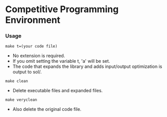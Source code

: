# Competitive Programming Environment
### Usage
```make t=(your code file)```
- No extension is required.
- If you omit setting the variable t, 'a' will be set.
- The code that expands the library and adds input/output optimization is output to sol/.

```make clean```
- Delete executable files and expanded files.

```make veryclean```
- Also delete the original code file.
